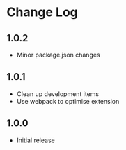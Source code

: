 # Change Log

## 1.0.2
- Minor package.json changes

## 1.0.1 
- Clean up development items
- Use webpack to optimise extension

## 1.0.0
- Initial release